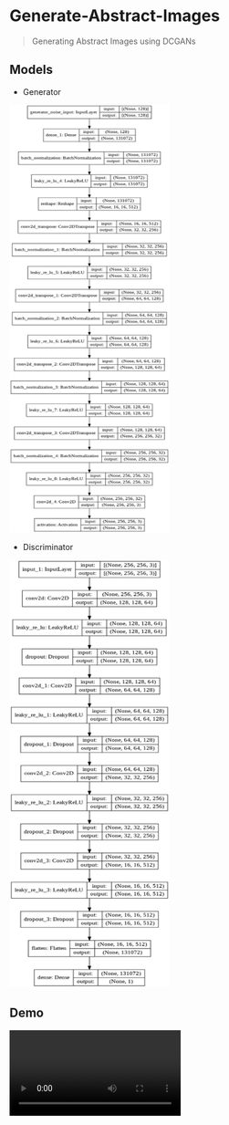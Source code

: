 # Generate-Abstract-Images

> Generating Abstract Images using DCGANs

## Models

* Generator
<img height=750 width=280 src="assets/generator.png">

* Discriminator
<img height=750 width=280 src="assets/discriminator.png">

## Demo
![](https://user-images.githubusercontent.com/41967348/126940646-214efedf-f5b6-405d-bbcc-1152896f7cab.mp4)
